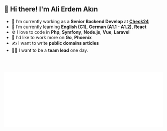 ## 👋 Hi there! I'm Ali Erdem Akın

- 🔭   I’m currently working as a **Senior Backend Develop** at **[Check24](https://www.check24.de/)**
- 🌱   I’m currently learning **English (C1)**, **German (A1.1 - A1.2)**, **React**
- ⚙️   I love to code in **Php**, **Symfony**,  **Node.js**, **Vue**, **Laravel**
- 🔭   I'd like to work more on **Go**, **Phoenix**
- ✍️   I want to write **public domains articles**
- 🐱‍🏍   I want to be a **team lead** one day.

<br />
<br />
<p align="center">
  <img src="/github-metrics.svg" />
</p>
